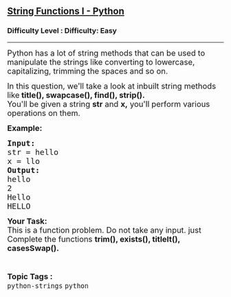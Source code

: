 <h2><a href="https://www.geeksforgeeks.org/problems/string-functions-i/1?page=1&category=python&sortBy=submissions">String Functions I - Python</a></h2><h3>Difficulty Level : Difficulty: Easy</h3><hr><div class="problems_problem_content__Xm_eO"><p><span style="font-size: 18px;">Python has a lot of string methods that can be used to manipulate the strings like converting to lowercase, capitalizing, trimming the spaces and so on.</span></p>
<p><span style="font-size: 18px;">In this question, we'll take a look at inbuilt string methods like<strong> title(), swapcase(), find(), strip().</strong><br>You'll be given a string <strong>str</strong> and <strong>x,</strong>&nbsp;you'll perform various operations on them.</span></p>
<p><span style="font-size: 18px;"><strong>Example:</strong></span></p>
<pre><span style="font-size: 18px;"><strong>Input:</strong></span>
<span style="font-size: 18px;">str = hello </span>
<span style="font-size: 18px;">x = llo
</span><span style="font-size: 18px;"><strong>Output:</strong></span>
<span style="font-size: 18px;">hello </span>
<span style="font-size: 18px;">2 </span>
<span style="font-size: 18px;">Hello </span>
<span style="font-size: 18px;">HELLO</span></pre>
<p><span style="font-size: 18px;"><strong>Your Task:</strong><br>This is a function problem. Do not take any input. just Complete the functions <strong>trim(), exists(), titleIt(), casesSwap().</strong></span></p></div><br><p><span style=font-size:18px><strong>Topic Tags : </strong><br><code>python-strings</code>&nbsp;<code>python</code>&nbsp;